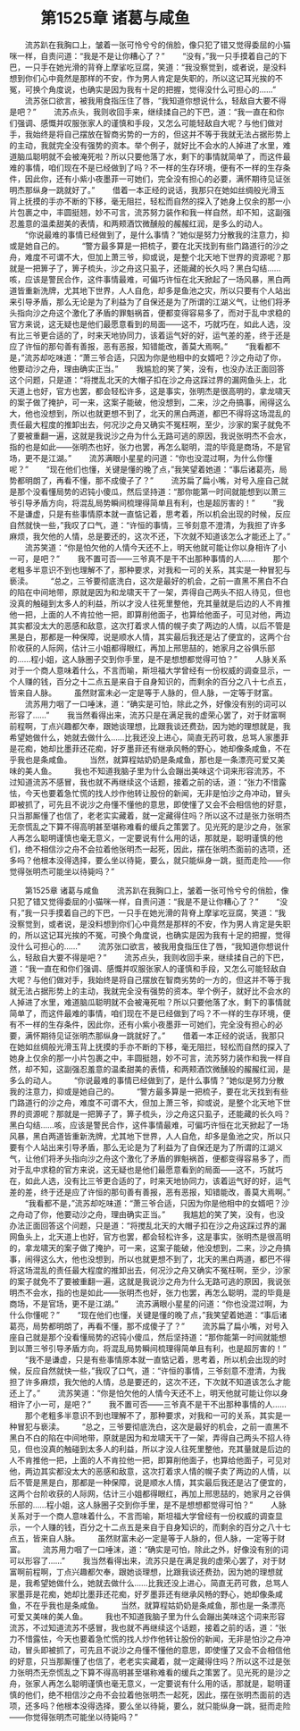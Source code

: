# 　　第1525章 诸葛与咸鱼
　　流苏趴在我胸口上，皱着一张可怜兮兮的俏脸，像只犯了错又觉得委屈的小猫咪一样，自责问道：“我是不是让你糟心了？”
　　“没有，”我一只手摸着自己的下巴，一只手在她光滑的背脊上摩挲吃豆腐，笑道：“我没察觉到，或者说，是没料想到你们心中竟然是那样的不安，作为男人肯定是失职的，所以这记耳光挨的不冤，可换个角度说，也确实是因为我有十足的把握，觉得没什么可担心的……”
　　流苏张口欲言，被我用食指压住了唇，“我知道你想说什么，轻敌自大要不得是吧？”
　　流苏点头，我则收回手来，继续揉自己的下巴，道：“我一直在和你们强调、感慨并叹服张家人的谨慎和手段，又怎么可能轻敌自大呢？与他们做对手，我始终是将自己摆放在智商劣势的一方的，但这并不等于我就无法占据形势上的主动，我就完全没有强势的资本。举个例子，就好比不会水的人掉进了水里，难道脑瓜聪明就不会被淹死啦？所以只要他落了水，剩下的事情就简单了，而这件最难的事情，咱们现在不是已经做到了吗？不一样的生存环境，便有不一样的生存条件，因此你，还有小紫小夜墨菲一可她们，完全没有担心的必要，满怀期待见证张明杰那纵身一跳就好了。”
　　借着一本正经的说话，我那只在她如丝绸般光滑玉背上抚摸的手亦不断的下移，毫无阻拦，轻松而自然的探入了她身上仅余的那一小片包裹之中，丰圆挺翘，妙不可言，流苏努力装作和我一样自然，却不知，这副强忍羞意的温柔甜美的表情，和两颊酒饮微醺般的赧赧红润，是多么的动人。
　　“你说最难的事情已经做到了，是什么事情？”她似是努力分散我的注意力，抑或是她自己的。
　　“警方最多算是一把梳子，要在北天找到有些门路道行的沙之舟，难度不可谓不大，但加上萧三爷，抑或说，是整个北天地下世界的资源呢？那就是一把箅子了，箅子梳头，沙之舟这只虱子，还能藏的长久吗？黑白勾结……咳，应该是警民合作，这件事情最难，可偏巧许恒在北天掀起了一场风暴，黑白两道皆重新洗牌，尤其地下世界，人人自危，却多是鱼池之灾，所以只要有个人站出来引导矛盾，那么无论是为了利益为了自保还是为了所谓的江湖义气，让他们将矛头指向沙之舟这个激化了矛盾的罪魁祸首，便都变得容易多了，而对于乱中求稳的官方来说，这无疑也是他们最愿意看到的局面——这不，巧就巧在，如此人选，没有比三爷更合适的了，时来天地协同力，该着运气好的好，运气差的差，终于还是应了许恒的那句善有善报，恶有恶报，知错能改，善莫大焉啊。”
　　“我看都不是，”流苏却吃味道：“萧三爷合适，只因为你是他相中的女婿吧？沙之舟动了你，他要动沙之舟，理由确实正当。”
　　我尴尬的笑了笑，没有，也没办法正面回答这个问题，只是道：“将搅乱北天的大帽子扣在沙之舟这踩过界的漏网鱼头上，北天道上也好，官方也罢，都会轻松许多，这是事实，张明杰是很高明的，拿龙啸天的案子做了掩护，可一来，这案子能破，他没想到，二来，沙之舟搞事，闹得这么大，他也没想到，所以也就更想不到了，北天的黑白两道，都巴不得将这场混乱的责任最大程度的推卸出去，何况沙之舟又确实不冤枉啊，至少，沙家的案子就免不了要被重翻一遍，这就是我说沙之舟为什么无路可逃的原因，我说张明杰不会水，指的也是如此——张明杰也好，张力也罢，再怎么聪明，混的毕竟是商场，不是官场，更不是江湖。”
　　流苏满眼小星星的问道：“你也没混过啊，为什么你懂呢？”
　　“现在他们也懂，关键是懂的晚了点，”我笑望着她道：“事后诸葛亮，局势都明朗了，再看不懂，那不成傻子了？”
　　流苏扁了扁小嘴，对号入座自己就是那个没看懂局势的迟钝小傻瓜，然后坚持道：“那你能第一时间就能想到以萧三爷引导矛盾方向，将混乱局势瞬间梳理得简单且有利，也是超厉害的！”
　　“我不是谦虚，只是有些事情原本就一直惦记着，思考着，所以机会出现的时候，反应自然就快一些，”我叹了口气，道：“许恒的事情，三爷刻意不澄清，为我担了许多麻烦，我欠他的人情，总是要还的，这次不还，下次就不知道该怎么才能还上了。”
　　流苏笑道：“你是怕欠他的人情今天还不上，明天他就可能让你以身相许了小一可，是吧？”
　　我不置可否——三爷真不是干不出那种事情的人……
　　那个老粗多半意识不到也理解不了，那种要求，对我和一可的关系，其实是一种冒犯与亵渎。
　　“总之，三爷要彻底洗白，这次是最好的机会，之前一直黑不黑白不白的陷在中间地带，原就是因为和龙啸天干了一架，弄得自己两头不招人待见，但也没真的触碰到太多人的利益，所以才没人往死里整他，充其量就是后边的人不肯推他一把，上面的人不肯拉他一把，即算削他面子，也算给他面子，可见对他，两边其实都没太大的恶感和敌意，这次打着求人情的幌子卖了两边的人情，以后不管是黑是白，那都是一种保障，说是顺水人情，其实最后我还是沾了便宜的，这两个台阶收获的人际网，估计三小姐都得眼红，再加上邢思喆的，她家月之谷俱乐部的……程小姐，这人脉圈子交到你手里，是不是想想都觉得可怕？”
　　人脉关系对于一个商人意味着什么，不言而喻，斯坦福大学曾经有一份权威的调查显示，一个人赚的钱，百分之十二点五是来自于自身知识的，而剩余的百分之八十七点五，皆来自人脉。
　　虽然财富未必一定是等于人脉的，但人脉，一定等于财富。
　　流苏用力咽了一口唾沫，道：“确实是可怕，除此之外，好像没有别的词可以形容了……”
　　我当然看得出来，流苏只是在满足我的虚荣心罢了，对于财富啊前程啊，丁点兴趣都欠奉，跟她谈理想，比跟我谈还费劲，因为她的理想就是，我希望她做什么，她就去做什么……比我还没上进心，简直无药可救，总骂人家墨菲是花痴，她却比墨菲还花痴，好歹墨菲还有继承风畅的野心，她却像条咸鱼，不在乎我也是条咸鱼。
　　当然，就算程姑奶奶是条咸鱼，那也是一条漂亮可爱又美味的美人鱼。
　　我也不知道我脑子里为什么会蹦出美味这个词来形容流苏，不过知道流苏不感冒，我也就不再继续这个话题，接着之前的话，道：“张力不惜露怯，今天也要着急忙慌的找人炒作他转让股份的新闻，无非是怕沙之舟冲动，冒头即被抓了，可先且不说沙之舟懂不懂他的意思，即使懂了又会不会相信他的好意，只当那厮懂了也信了，老老实实藏着，就一定藏得住吗？所以这不过是张力张明杰无奈慌乱之下算不得高明甚至堪称难看的缓兵之策罢了。见光死的是沙之舟，张家人再怎么聪明谨慎也毫无意义，一定要说有什么用的话，那就是，聪明谨慎的他们，绝不相信沙之舟不会拉着他张明杰一起死，因此，摆在张明杰面前的选项，还多吗？他根本没得选择，要么坐以待毙，要么，就只能纵身一跳，挺而走险——你觉得张明杰可能坐以待毙吗？”

　　第1525章 诸葛与咸鱼
　　流苏趴在我胸口上，皱着一张可怜兮兮的俏脸，像只犯了错又觉得委屈的小猫咪一样，自责问道：“我是不是让你糟心了？”
　　“没有，”我一只手摸着自己的下巴，一只手在她光滑的背脊上摩挲吃豆腐，笑道：“我没察觉到，或者说，是没料想到你们心中竟然是那样的不安，作为男人肯定是失职的，所以这记耳光挨的不冤，可换个角度说，也确实是因为我有十足的把握，觉得没什么可担心的……”
　　流苏张口欲言，被我用食指压住了唇，“我知道你想说什么，轻敌自大要不得是吧？”
　　流苏点头，我则收回手来，继续揉自己的下巴，道：“我一直在和你们强调、感慨并叹服张家人的谨慎和手段，又怎么可能轻敌自大呢？与他们做对手，我始终是将自己摆放在智商劣势的一方的，但这并不等于我就无法占据形势上的主动，我就完全没有强势的资本。举个例子，就好比不会水的人掉进了水里，难道脑瓜聪明就不会被淹死啦？所以只要他落了水，剩下的事情就简单了，而这件最难的事情，咱们现在不是已经做到了吗？不一样的生存环境，便有不一样的生存条件，因此你，还有小紫小夜墨菲一可她们，完全没有担心的必要，满怀期待见证张明杰那纵身一跳就好了。”
　　借着一本正经的说话，我那只在她如丝绸般光滑玉背上抚摸的手亦不断的下移，毫无阻拦，轻松而自然的探入了她身上仅余的那一小片包裹之中，丰圆挺翘，妙不可言，流苏努力装作和我一样自然，却不知，这副强忍羞意的温柔甜美的表情，和两颊酒饮微醺般的赧赧红润，是多么的动人。
　　“你说最难的事情已经做到了，是什么事情？”她似是努力分散我的注意力，抑或是她自己的。
　　“警方最多算是一把梳子，要在北天找到有些门路道行的沙之舟，难度不可谓不大，但加上萧三爷，抑或说，是整个北天地下世界的资源呢？那就是一把箅子了，箅子梳头，沙之舟这只虱子，还能藏的长久吗？黑白勾结……咳，应该是警民合作，这件事情最难，可偏巧许恒在北天掀起了一场风暴，黑白两道皆重新洗牌，尤其地下世界，人人自危，却多是鱼池之灾，所以只要有个人站出来引导矛盾，那么无论是为了利益为了自保还是为了所谓的江湖义气，让他们将矛头指向沙之舟这个激化了矛盾的罪魁祸首，便都变得容易多了，而对于乱中求稳的官方来说，这无疑也是他们最愿意看到的局面——这不，巧就巧在，如此人选，没有比三爷更合适的了，时来天地协同力，该着运气好的好，运气差的差，终于还是应了许恒的那句善有善报，恶有恶报，知错能改，善莫大焉啊。”
　　“我看都不是，”流苏却吃味道：“萧三爷合适，只因为你是他相中的女婿吧？沙之舟动了你，他要动沙之舟，理由确实正当。”
　　我尴尬的笑了笑，没有，也没办法正面回答这个问题，只是道：“将搅乱北天的大帽子扣在沙之舟这踩过界的漏网鱼头上，北天道上也好，官方也罢，都会轻松许多，这是事实，张明杰是很高明的，拿龙啸天的案子做了掩护，可一来，这案子能破，他没想到，二来，沙之舟搞事，闹得这么大，他也没想到，所以也就更想不到了，北天的黑白两道，都巴不得将这场混乱的责任最大程度的推卸出去，何况沙之舟又确实不冤枉啊，至少，沙家的案子就免不了要被重翻一遍，这就是我说沙之舟为什么无路可逃的原因，我说张明杰不会水，指的也是如此——张明杰也好，张力也罢，再怎么聪明，混的毕竟是商场，不是官场，更不是江湖。”
　　流苏满眼小星星的问道：“你也没混过啊，为什么你懂呢？”
　　“现在他们也懂，关键是懂的晚了点，”我笑望着她道：“事后诸葛亮，局势都明朗了，再看不懂，那不成傻子了？”
　　流苏扁了扁小嘴，对号入座自己就是那个没看懂局势的迟钝小傻瓜，然后坚持道：“那你能第一时间就能想到以萧三爷引导矛盾方向，将混乱局势瞬间梳理得简单且有利，也是超厉害的！”
　　“我不是谦虚，只是有些事情原本就一直惦记着，思考着，所以机会出现的时候，反应自然就快一些，”我叹了口气，道：“许恒的事情，三爷刻意不澄清，为我担了许多麻烦，我欠他的人情，总是要还的，这次不还，下次就不知道该怎么才能还上了。”
　　流苏笑道：“你是怕欠他的人情今天还不上，明天他就可能让你以身相许了小一可，是吧？”
　　我不置可否——三爷真不是干不出那种事情的人……
　　那个老粗多半意识不到也理解不了，那种要求，对我和一可的关系，其实是一种冒犯与亵渎。
　　“总之，三爷要彻底洗白，这次是最好的机会，之前一直黑不黑白不白的陷在中间地带，原就是因为和龙啸天干了一架，弄得自己两头不招人待见，但也没真的触碰到太多人的利益，所以才没人往死里整他，充其量就是后边的人不肯推他一把，上面的人不肯拉他一把，即算削他面子，也算给他面子，可见对他，两边其实都没太大的恶感和敌意，这次打着求人情的幌子卖了两边的人情，以后不管是黑是白，那都是一种保障，说是顺水人情，其实最后我还是沾了便宜的，这两个台阶收获的人际网，估计三小姐都得眼红，再加上邢思喆的，她家月之谷俱乐部的……程小姐，这人脉圈子交到你手里，是不是想想都觉得可怕？”
　　人脉关系对于一个商人意味着什么，不言而喻，斯坦福大学曾经有一份权威的调查显示，一个人赚的钱，百分之十二点五是来自于自身知识的，而剩余的百分之八十七点五，皆来自人脉。
　　虽然财富未必一定是等于人脉的，但人脉，一定等于财富。
　　流苏用力咽了一口唾沫，道：“确实是可怕，除此之外，好像没有别的词可以形容了……”
　　我当然看得出来，流苏只是在满足我的虚荣心罢了，对于财富啊前程啊，丁点兴趣都欠奉，跟她谈理想，比跟我谈还费劲，因为她的理想就是，我希望她做什么，她就去做什么……比我还没上进心，简直无药可救，总骂人家墨菲是花痴，她却比墨菲还花痴，好歹墨菲还有继承风畅的野心，她却像条咸鱼，不在乎我也是条咸鱼。
　　当然，就算程姑奶奶是条咸鱼，那也是一条漂亮可爱又美味的美人鱼。
　　我也不知道我脑子里为什么会蹦出美味这个词来形容流苏，不过知道流苏不感冒，我也就不再继续这个话题，接着之前的话，道：“张力不惜露怯，今天也要着急忙慌的找人炒作他转让股份的新闻，无非是怕沙之舟冲动，冒头即被抓了，可先且不说沙之舟懂不懂他的意思，即使懂了又会不会相信他的好意，只当那厮懂了也信了，老老实实藏着，就一定藏得住吗？所以这不过是张力张明杰无奈慌乱之下算不得高明甚至堪称难看的缓兵之策罢了。见光死的是沙之舟，张家人再怎么聪明谨慎也毫无意义，一定要说有什么用的话，那就是，聪明谨慎的他们，绝不相信沙之舟不会拉着他张明杰一起死，因此，摆在张明杰面前的选项，还多吗？他根本没得选择，要么坐以待毙，要么，就只能纵身一跳，挺而走险——你觉得张明杰可能坐以待毙吗？”
